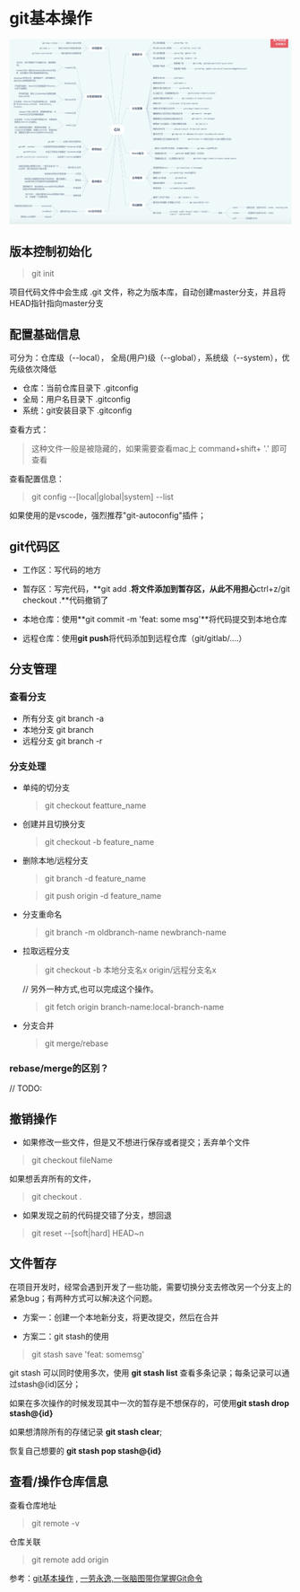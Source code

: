 # git基本操作

![avatar](../assets/git_command.png)

## 版本控制初始化

> git init 

项目代码文件中会生成 .git 文件，称之为版本库，自动创建master分支，并且将HEAD指针指向master分支

## 配置基础信息

可分为：仓库级（--local）， 全局(用户)级（--global），系统级（--system），优先级依次降低

- 仓库：当前仓库目录下 .gitconfig
- 全局：用户名目录下 .gitconfig
- 系统：git安装目录下 .gitconfig

查看方式：

> 这种文件一般是被隐藏的，如果需要查看mac上 command+shift+ '.' 即可查看

查看配置信息：

> git config --[local|global|system] --list 

如果使用的是vscode，强烈推荐"git-autoconfig"插件；

## git代码区

- 工作区：写代码的地方

- 暂存区：写完代码，**git add .**将文件添加到暂存区，从此不用担心**ctrl+z/git checkout .**代码撤销了

- 本地仓库：使用**git commit -m 'feat: some msg'**将代码提交到本地仓库

- 远程仓库：使用**git push**将代码添加到远程仓库（git/gitlab/....）

## 分支管理

### 查看分支

- 所有分支 git branch -a
- 本地分支 git branch
- 远程分支 git branch -r

### 分支处理

- 单纯的切分支 

  > git checkout featture_name

- 创建并且切换分支 

  >git checkout -b feature_name

- 删除本地/远程分支

  > git branch -d feature_name

  > git push origin -d feature_name

- 分支重命名

  > git branch -m oldbranch-name newbranch-name

- 拉取远程分支

  > git checkout -b 本地分支名x origin/远程分支名x 

  // 另外一种方式,也可以完成这个操作。

  > git fetch origin branch-name:local-branch-name
   
- 分支合并

  > git merge/rebase

### rebase/merge的区别？

// TODO:

## 撤销操作

- 如果修改一些文件，但是又不想进行保存或者提交；丢弃单个文件
> git checkout fileName

如果想丢弃所有的文件，
>git checkout .

- 如果发现之前的代码提交错了分支，想回退

> git reset --[soft|hard] HEAD~n

## 文件暂存

在项目开发时，经常会遇到开发了一些功能，需要切换分支去修改另一个分支上的紧急bug；有两种方式可以解决这个问题。

- 方案一：创建一个本地新分支，将更改提交，然后在合并

- 方案二：git stash的使用

> git stash save 'feat: somemsg'

git stash 可以同时使用多次，使用 **git stash list** 查看多条记录；每条记录可以通过stash@(id)区分；

如果在多次操作的时候发现其中一次的暂存是不想保存的，可使用**git stash drop stash@{id}**

如果想清除所有的存储记录 **git stash clear**;

恢复自己想要的 **git stash pop stash@{id}**

## 查看/操作仓库信息

查看仓库地址

> git remote -v 

仓库关联

> git remote add origin 

参考：[git基本操作](https://www.cnblogs.com/evaling/p/9159047.html) , [一劳永逸,一张脑图带你掌握Git命令](https://juejin.im/post/6869519303864123399#heading-5)